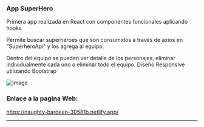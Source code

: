 
###  App SuperHero 
Primera app realizada en React con componentes funcionales aplicando hooks


Permite buscar superheroes que son consumidos a través de axios en "SuperheroApi" y los agrega al equipo. 


Dentro del equipo se pueden ver detalle de los personajes, eliminar individualmente cada uno o eliminar todo el equipo.
Diseño Responsive utilizando Bootstrap 


![image](https://i.postimg.cc/7PG1Y9W4/Captura-de-pantalla-2021-05-25-185508.png)


### Enlace a la pagina Web:

https://naughty-bardeen-30581b.netlify.app/


------------
